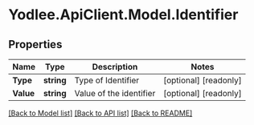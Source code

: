 # Yodlee.ApiClient.Model.Identifier

## Properties

Name | Type | Description | Notes
------------ | ------------- | ------------- | -------------
**Type** | **string** | Type of Identifier | [optional] [readonly] 
**Value** | **string** | Value of the identifier | [optional] [readonly] 

[[Back to Model list]](../README.md#documentation-for-models) [[Back to API list]](../README.md#documentation-for-api-endpoints) [[Back to README]](../README.md)

